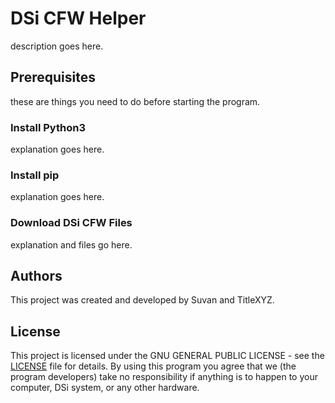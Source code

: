 # DSi CFW Helper
description goes here.
## Prerequisites
these are things you need to do before starting the program.
### Install Python3
explanation goes here.
### Install pip
explanation goes here.
### Download DSi CFW Files
explanation and files go here.
## Authors
This project was created and developed by Suvan and TitleXYZ.
## License
This project is licensed under the GNU GENERAL PUBLIC LICENSE - see the [LICENSE](LICENSE) file for details.
By using this program you agree that we (the program developers) take no responsibility if anything is to happen to your computer, DSi system, or any other hardware. 
